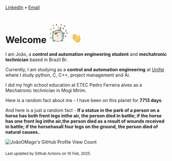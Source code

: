 [LinkedIn](https://www.linkedin.com/in/joão-pedro-gozzoli-b95641301/) &bull;
[Email](joaopedrogozzoli@gmail.com)

# Welcome <img src="happy.gif" height="64px" /> <img src="wave.gif" height="32px" />

I am João, a  **control and automation engineering student** and **mechatronic technician** based in Brazil Br.

Currently, I am studying as a **control and automation engineering** at [Unifei](https://unifei.edu.br) where I study python, C, C++, project management and Ai.

I did my high school education at ETEC Pedro Ferreira alves as a Mechatronic technician in Mogi Mirim.

Here is a random fact about me - I have been on this planet for **7713 days**.

And here is a just a random fact -  **If a statue in the park of a person on a horse has both front legs inthe air, the person died in battle; if the horse has one front leg inthe air,the person died as a result of wounds received in battle; if the horsehasall four legs on the ground, the person died of natural causes.**.

![JoãoOMago's GitHub Profile View Count](https://komarev.com/ghpvc/?username=JoaoOMago)

<sub>Last updated by Github Actions on 10 Feb, 2025.</sub>
